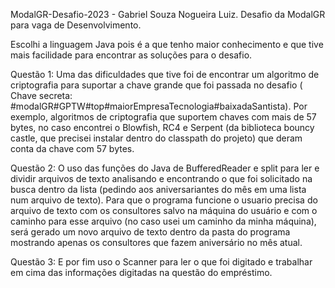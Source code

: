 ModalGR-Desafio-2023 - Gabriel Souza Nogueira Luiz.
Desafio da ModalGR para vaga de Desenvolvimento.

Escolhi a linguagem Java pois é a que tenho maior conhecimento e que tive mais facilidade para encontrar as soluções para o desafio.

Questão 1: 
Uma das dificuldades que tive foi de encontrar um algoritmo de criptografia para suportar a chave grande que foi passada no desafio ( Chave secreta: #modalGR#GPTW#top#maiorEmpresaTecnologia#baixadaSantista).
Por exemplo, algoritmos de criptografia que suportem chaves com mais de 57 bytes, no caso encontrei o Blowfish, RC4 e Serpent (da biblioteca bouncy castle,
que precisei instalar dentro do classpath do projeto) que deram conta da chave com 57 bytes.

Questão 2: 
O uso das funções do Java de BufferedReader e split para ler e dividir arquivos de texto analisando e encontrando o que foi solicitado na busca dentro da lista
(pedindo aos aniversariantes do mês em uma lista num arquivo de texto). Para que o programa funcione o usuario precisa do arquivo de texto com os consultores salvo na máquina do usuário e com o caminho para
esse arquivo (no caso usei um caminho da minha máquina), será gerado um novo arquivo de texto dentro da pasta do programa mostrando apenas os consultores que fazem aniversário no mês atual.

Questão 3: 
E por fim uso o Scanner para ler o que foi digitado e trabalhar em cima das informações digitadas na questão do empréstimo.
